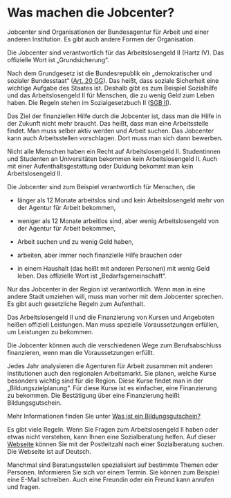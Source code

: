 # Was machen die Jobcenter?

Jobcenter sind Organisationen der Bundesagentur für Arbeit und einer anderen Institution. Es gibt auch andere Formen der Organisation.

Die Jobcenter sind verantwortlich für das Arbeitslosengeld II \(Hartz IV\). Das offizielle Wort ist „Grundsicherung“.

Nach dem Grundgesetz ist die Bundesrepublik ein „demokratischer und sozialer Bundesstaat“ \([Art. 20 GG](http://www.gesetze-im-internet.de/gg/art_20.html)\). Das heißt, dass soziale Sicherheit eine wichtige Aufgabe des Staates ist. Deshalb gibt es zum Beispiel Sozialhilfe und das Arbeitslosengeld II für Menschen, die zu wenig Geld zum Leben haben. Die Regeln stehen im Sozialgesetzbuch II \([SGB II](http://www.gesetze-im-internet.de/sgb_2/)\). 

Das Ziel der finanziellen Hilfe durch die Jobcenter ist, dass man die Hilfe in der Zukunft nicht mehr braucht. Das heißt, dass man eine Arbeitsstelle findet. Man muss selber aktiv werden und Arbeit suchen. Das Jobcenter kann auch Arbeitsstellen vorschlagen. Dort muss man sich dann bewerben.

Nicht alle Menschen haben ein Recht auf Arbeitslosengeld II. Studentinnen und Studenten an Universitäten bekommen kein Arbeitslosengeld II. Auch mit einer Aufenthaltsgestattung oder Duldung bekommt man kein Arbeitslosengeld II.

Die Jobcenter sind zum Beispiel verantwortlich für Menschen, die

* länger als 12 Monate arbeitslos sind und kein Arbeitslosengeld mehr von der Agentur für Arbeit bekommen,

* weniger als 12 Monate arbeitlos sind, aber wenig Arbeitslosengeld von der Agentur für Arbeit bekommen,

* Arbeit suchen und zu wenig Geld haben,

* arbeiten, aber immer noch finanzielle Hilfe brauchen oder

* in einem Haushalt \(das heißt mit anderen Personen\) mit wenig Geld leben. Das offizielle Wort ist „Bedarfsgemeinschaft“.


Nur das Jobcenter in der Region ist verantwortlich. Wenn man in eine andere Stadt umziehen will, muss man vorher mit dem Jobcenter sprechen. Es gibt auch gesetzliche Regeln zum Aufenthalt.

Das Arbeitslosengeld II und die Finanzierung von Kursen und Angeboten heißen offiziell Leistungen. Man muss spezielle Voraussetzungen erfüllen, um Leistungen zu bekommen.

Die Jobcenter können auch die verschiedenen Wege zum Berufsabschluss finanzieren, wenn man die Voraussetzungen erfüllt.

Jedes Jahr analysieren die Agenturen für Arbeit zusammen mit anderen Institutionen auch den regionalen Arbeitsmarkt. Sie planen, welche Kurse besonders wichtig sind für die Region. Diese Kurse findet man in der „Bildungszielplanung“. Für diese Kurse ist es einfacher, eine Finanzierung zu bekommen. Die Bestätigung über eine Finanzierung heißt Bildungsgutschein.

Mehr Informationen finden Sie unter [Was ist ein Bildungsgutschein?](#bildungsgutschein)

Es gibt viele Regeln. Wenn Sie Fragen zum Arbeitslosengeld II haben oder etwas nicht verstehen, kann Ihnen eine Sozialberatung helfen. Auf dieser [Webseite](http://www.my-sozialberatung.de/adressen/@@suche-erweitert?-C=) können Sie mit der Postleitzahl nach einer Sozialberatung suchen. Die Webseite ist auf Deutsch.

Manchmal sind Beratungsstellen spezialisiert auf bestimmte Themen oder Personen. Informieren Sie sich vor einem Termin. Sie können zum Beispiel eine E-Mail schreiben. Auch eine Freundin oder ein Freund kann anrufen und fragen.

